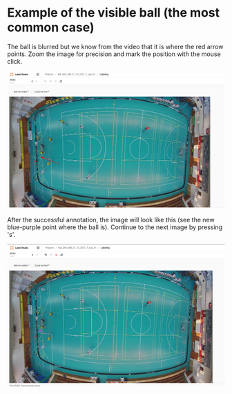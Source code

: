 # Example of the visible ball (the most common case)

The ball is blurred but we know from the video that it is where the red arrow points. Zoom the image for precision and mark the position with the mouse click.

![example](example_visible_before.png)

After the successful annotation, the image will look like this (see the new blue-purple point where the ball is). Continue to the next image by pressing 's'.

![example](example_visible_after.png)